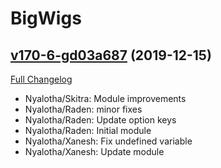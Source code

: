 # BigWigs

## [v170-6-gd03a687](https://github.com/BigWigsMods/BigWigs/tree/d03a687fd87aeb23d05bc88b64287f187debfaf1) (2019-12-15)
[Full Changelog](https://github.com/BigWigsMods/BigWigs/compare/v170...d03a687fd87aeb23d05bc88b64287f187debfaf1)

- Nyalotha/Skitra: Module improvements  
- Nyalotha/Raden: minor fixes  
- Nyalotha/Raden: Update option keys  
- Nyalotha/Raden: Initial module  
- Nyalotha/Xanesh: Fix undefined variable  
- Nyalotha/Xanesh: Update module  
